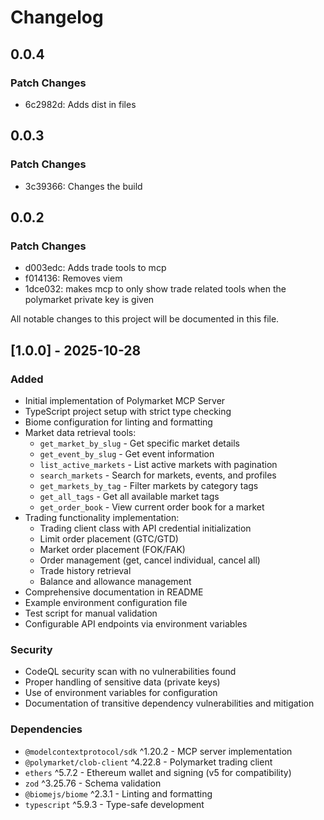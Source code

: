 # Changelog

## 0.0.4

### Patch Changes

- 6c2982d: Adds dist in files

## 0.0.3

### Patch Changes

- 3c39366: Changes the build

## 0.0.2

### Patch Changes

- d003edc: Adds trade tools to mcp
- f014136: Removes viem
- 1dce032: makes mcp to only show trade related tools when the polymarket private key is given

All notable changes to this project will be documented in this file.

## [1.0.0] - 2025-10-28

### Added

- Initial implementation of Polymarket MCP Server
- TypeScript project setup with strict type checking
- Biome configuration for linting and formatting
- Market data retrieval tools:
  - `get_market_by_slug` - Get specific market details
  - `get_event_by_slug` - Get event information
  - `list_active_markets` - List active markets with pagination
  - `search_markets` - Search for markets, events, and profiles
  - `get_markets_by_tag` - Filter markets by category tags
  - `get_all_tags` - Get all available market tags
  - `get_order_book` - View current order book for a market
- Trading functionality implementation:
  - Trading client class with API credential initialization
  - Limit order placement (GTC/GTD)
  - Market order placement (FOK/FAK)
  - Order management (get, cancel individual, cancel all)
  - Trade history retrieval
  - Balance and allowance management
- Comprehensive documentation in README
- Example environment configuration file
- Test script for manual validation
- Configurable API endpoints via environment variables

### Security

- CodeQL security scan with no vulnerabilities found
- Proper handling of sensitive data (private keys)
- Use of environment variables for configuration
- Documentation of transitive dependency vulnerabilities and mitigation

### Dependencies

- `@modelcontextprotocol/sdk` ^1.20.2 - MCP server implementation
- `@polymarket/clob-client` ^4.22.8 - Polymarket trading client
- `ethers` ^5.7.2 - Ethereum wallet and signing (v5 for compatibility)
- `zod` ^3.25.76 - Schema validation
- `@biomejs/biome` ^2.3.1 - Linting and formatting
- `typescript` ^5.9.3 - Type-safe development
